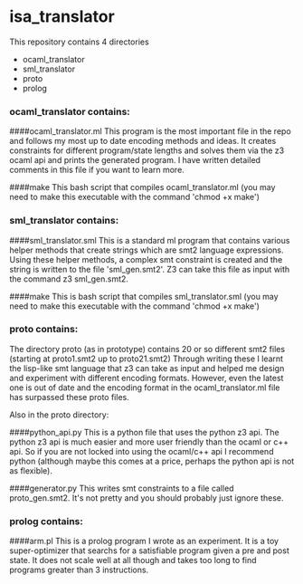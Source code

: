 # isa_translator

This repository contains 4 directories
 - ocaml_translator
 - sml_translator
 - proto
 - prolog

### ocaml_translator contains: 

####ocaml_translator.ml
This program is the most important file in the repo and follows my most up to date encoding methods and ideas.
It creates constraints for different program/state lengths and solves them via the z3 ocaml api and prints the generated program.
I have written detailed comments in this file if you want to learn more.

####make 
This bash script that compiles ocaml_translator.ml (you may need to make this executable with the command 'chmod +x make')

### sml_translator contains:

####sml_translator.sml
This is a standard ml program that contains various helper methods that create strings which are smt2 language expressions.
Using these helper methods, a complex smt constraint is created and the string is written to the file 'sml_gen.smt2'.
Z3 can take this file as input with the command z3 sml_gen.smt2.

####make 
This is bash script that compiles sml_translator.sml (you may need to make this executable with the command 'chmod +x make')

### proto contains:
The directory proto (as in prototype) contains 20 or so different smt2 files (starting at proto1.smt2 up to proto21.smt2)
Through writing these I learnt the lisp-like smt language that z3 can take as input and helped me design and experiment with different encoding formats.
However, even the latest one is out of date and the encoding format in the ocaml_translator.ml file has surpassed these proto files.

Also in the proto directory:

####python_api.py
This is a python file that uses the python z3 api. The python z3 api is much easier and more user friendly than the ocaml or c++ api.
So if you are not locked into using the ocaml/c++ api I recommend python (although maybe this comes at a price, perhaps the python api is not as flexible).

####generator.py
This writes smt constraints to a file called proto_gen.smt2. 
It's not pretty and you should probably just ignore these.

### prolog contains:

####arm.pl 
This is a prolog program I wrote as an experiment. It is a toy super-optimizer that searchs for a satisfiable program given a pre and post state.
It does not scale well at all though and takes too long to find programs greater than 3 instructions.

